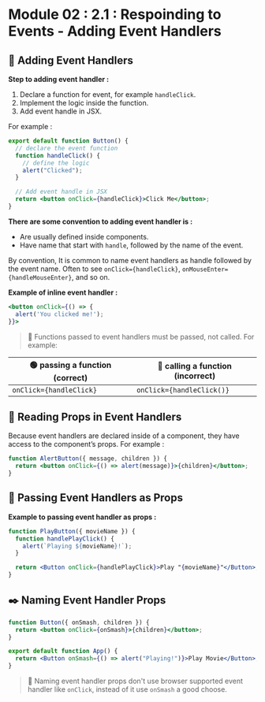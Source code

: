 # Module 02 : 2.1 : Respoinding to Events - Adding Event Handlers

## 🔫 Adding Event Handlers

**Step to adding event handler :**

1. Declare a function for event, for example `handleClick`.
2. Implement the logic inside the function.
3. Add event handle in JSX.

For example :

```jsx
export default function Button() {
  // declare the event function
  function handleClick() {
    // define the logic
    alert("Clicked");
  }

  // Add event handle in JSX
  return <button onClick={handleClick}>Click Me</button>;
}
```

**There are some convention to adding event handler is :**

- Are usually defined inside components.
- Have name that start with `handle`, followed by the name of the event.

By convention, It is common to name event handlers as handle followed by the event name. Often to see `onClick={handleClick}`, `onMouseEnter={handleMouseEnter}`, and so on.

**Example of inline event handler :**

```jsx
<button onClick={() => {
  alert('You clicked me!');
}}>
```

> 🔴 Functions passed to event handlers must be passed, not called. For example:

| 🟢 passing a function (correct) | 🔴 calling a function (incorrect) |
| ------------------------------- | --------------------------------- |
| `onClick={handleClick}`         | `onClick={handleClick()}`         |

## 📝 Reading Props in Event Handlers

Because event handlers are declared inside of a component, they have access to the component’s props. For example :

```jsx
function AlertButton({ message, children }) {
  return <button onClick={() => alert(message)}>{children}</button>;
}
```

## 🚚 Passing Event Handlers as Props

**Example to passing event handler as props :**

```jsx
function PlayButton({ movieName }) {
  function handlePlayClick() {
    alert(`Playing ${movieName}!`);
  }

  return <Button onClick={handlePlayClick}>Play "{movieName}"</Button>;
}
```

## ✒️ Naming Event Handler Props

```jsx
function Button({ onSmash, children }) {
  return <button onClick={onSmash}>{children}</button>;
}

export default function App() {
  return <Button onSmash={() => alert("Playing!")}>Play Movie</Button>;
}
```

> 🔴 Naming event handler props don't use browser supported event handler like `onClick`, instead of it use `onSmash` a good choose.
